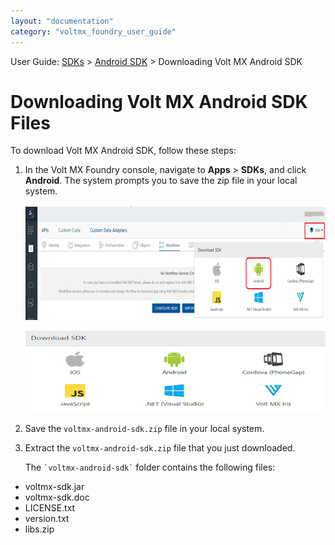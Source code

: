 ```yaml
---
layout: "documentation"
category: "voltmx_foundry_user_guide"
---
```

                              

User Guide: [SDKs](../Foundry_SDKs.html) > [Android SDK](Installing_Android_SDK.html) > Downloading Volt MX Android SDK

Downloading Volt MX Android SDK Files
=====================================

To download Volt MX Android SDK, follow these steps:

1.  In the Volt MX Foundry console, navigate to **Apps** > ****SDKs****, and click **Android**. The system prompts you to save the zip file in your local system.
    
    ![](../Resources/Images/Android/SDK1_588x225.png)
    
    ![](../Resources/Images/OnPrem/Android-SDKs_593x161.png)
    
2.  Save the `voltmx-android-sdk.zip` file in your local system.
3.  Extract the `voltmx-android-sdk.zip` file that you just downloaded.
    
    The `` `voltmx-android-sdk` `` folder contains the following files:
    

*   voltmx-sdk.jar
*   voltmx-sdk.doc
*   LICENSE.txt
*   version.txt
*   libs.zip

